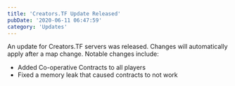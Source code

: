 ```yaml
---
title: 'Creators.TF Update Released'
pubDate: '2020-06-11 06:47:59'
category: 'Updates'
---
```


<p>An update for Creators.TF servers was released. Changes will automatically apply after a map change. Notable changes include:</p>
<ul>
	<li>Added Co-operative Contracts to all players</li>
	<li>Fixed a memory leak that caused contracts to not work</li>
</ul>
